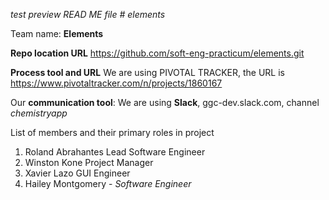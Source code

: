 *test preview READ ME file # elements*

Team name:
**Elements**

**Repo location URL**
 https://github.com/soft-eng-practicum/elements.git

**Process tool and URL**
We are using PIVOTAL TRACKER, the URL is https://www.pivotaltracker.com/n/projects/1860167

Our **communication tool**:
We are using **Slack**, ggc-dev.slack.com, channel *chemistryapp*

List of members and their primary roles in project

1. Roland Abrahantes Lead Software Engineer
2. Winston Kone  Project Manager 
3. Xavier Lazo GUI Engineer
4. Hailey Montgomery - *Software Engineer*